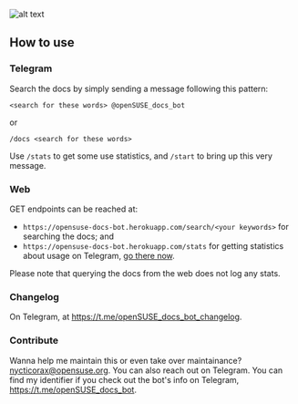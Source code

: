 ![alt text](https://github.com/why-not-try-calmer/feedfarer2/blob/master/screenshot.png?raw=true)

## How to use
### Telegram
Search the docs by simply sending a message following this pattern: 

`<search for these words> @openSUSE_docs_bot`

or 

`/docs <search for these words>`

Use `/stats` to get some use statistics, and `/start` to bring up this very message.

### Web
GET endpoints can be reached at: 
- `https://opensuse-docs-bot.herokuapp.com/search/<your keywords>` for searching the docs; and
- `https://opensuse-docs-bot.herokuapp.com/stats` for getting statistics about usage on Telegram, [go there now](https://opensuse-docs-bot.herokuapp.com/stats).

Please note that querying the docs from the web does not log any stats.

### Changelog
On Telegram, at https://t.me/openSUSE_docs_bot_changelog.

### Contribute
Wanna help me maintain this or even take over maintainance? nycticorax@opensuse.org. You can also reach out on Telegram. You can find my identifier if you check out the bot's info on Telegram, https://t.me/openSUSE_docs_bot.
